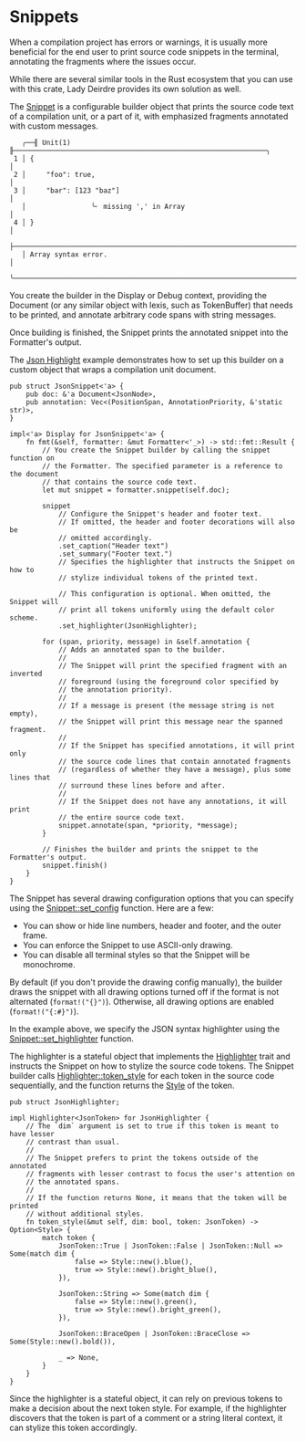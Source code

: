 <!------------------------------------------------------------------------------
  This file is a part of the "Lady Deirdre" work,
  a compiler front-end foundation technology.

  This work is proprietary software with source-available code.

  To copy, use, distribute, and contribute to this work, you must agree to
  the terms of the General License Agreement:

  https://github.com/Eliah-Lakhin/lady-deirdre/blob/master/EULA.md.

  The agreement grants you a Commercial-Limited License that gives you
  the right to use my work in non-commercial and limited commercial products
  with a total gross revenue cap. To remove this commercial limit for one of
  your products, you must acquire an Unrestricted Commercial License.

  If you contribute to the source code, documentation, or related materials
  of this work, you must assign these changes to me. Contributions are
  governed by the "Derivative Work" section of the General License
  Agreement.

  Copying the work in parts is strictly forbidden, except as permitted under
  the terms of the General License Agreement.

  If you do not or cannot agree to the terms of this Agreement,
  do not use this work.

  This work is provided "as is" without any warranties, express or implied,
  except to the extent that such disclaimers are held to be legally invalid.

  Copyright (c) 2024 Ilya Lakhin (Илья Александрович Лахин).
  All rights reserved.
------------------------------------------------------------------------------->

# Snippets

When a compilation project has errors or warnings, it is usually more beneficial
for the end user to print source code snippets in the terminal, annotating the
fragments where the issues occur.

While there are several similar tools in the Rust ecosystem that you can use
with this crate, Lady Deirdre provides its own solution as well.

The [Snippet](https://docs.rs/lady-deirdre/2.0.0/lady_deirdre/format/struct.Snippet.html)
is a configurable builder object that prints the source code text of a
compilation unit, or a part of it, with emphasized fragments annotated with
custom messages.

```text
   ╭──╢ Unit(1) ╟──────────────────────────────────────────────────────────────╮
 1 │ {                                                                         │
 2 │     "foo": true,                                                          │
 3 │     "bar": [123 "baz"]                                                    │
   │                ╰╴ missing ',' in Array                                    │
 4 │ }                                                                         │
   ├───────────────────────────────────────────────────────────────────────────┤
   │ Array syntax error.                                                       │
   ╰───────────────────────────────────────────────────────────────────────────╯
```

You create the builder in the Display or Debug context, providing the Document
(or any similar object with lexis, such as TokenBuffer) that needs to be
printed, and annotate arbitrary code spans with string messages.

Once building is finished, the Snippet prints the annotated snippet into the
Formatter's output.

The [Json Highlight](todo) example demonstrates how to set up this builder on a
custom object that wraps a compilation unit document.

```rust,noplayground
pub struct JsonSnippet<'a> {
    pub doc: &'a Document<JsonNode>,
    pub annotation: Vec<(PositionSpan, AnnotationPriority, &'static str)>,
}

impl<'a> Display for JsonSnippet<'a> {
    fn fmt(&self, formatter: &mut Formatter<'_>) -> std::fmt::Result {
        // You create the Snippet builder by calling the snippet function on
        // the Formatter. The specified parameter is a reference to the document
        // that contains the source code text.
        let mut snippet = formatter.snippet(self.doc);

        snippet
            // Configure the Snippet's header and footer text.
            // If omitted, the header and footer decorations will also be
            // omitted accordingly.
            .set_caption("Header text")
            .set_summary("Footer text.")
            // Specifies the highlighter that instructs the Snippet on how to
            // stylize individual tokens of the printed text.
            
            // This configuration is optional. When omitted, the Snippet will
            // print all tokens uniformly using the default color scheme.
            .set_highlighter(JsonHighlighter);

        for (span, priority, message) in &self.annotation {
            // Adds an annotated span to the builder.
            //
            // The Snippet will print the specified fragment with an inverted
            // foreground (using the foreground color specified by
            // the annotation priority).
            //
            // If a message is present (the message string is not empty),
            // the Snippet will print this message near the spanned fragment.
            //
            // If the Snippet has specified annotations, it will print only
            // the source code lines that contain annotated fragments
            // (regardless of whether they have a message), plus some lines that
            // surround these lines before and after.
            //
            // If the Snippet does not have any annotations, it will print
            // the entire source code text.
            snippet.annotate(span, *priority, *message);
        }

        // Finishes the builder and prints the snippet to the Formatter's output.
        snippet.finish()
    }
}
```

The Snippet has several drawing configuration options that you can specify using
the [Snippet::set_config](https://docs.rs/lady-deirdre/2.0.0/lady_deirdre/format/struct.Snippet.html#method.set_config)
function. Here are a few:

- You can show or hide line numbers, header and footer, and the outer frame.
- You can enforce the Snippet to use ASCII-only drawing.
- You can disable all terminal styles so that the Snippet will be monochrome.

By default (if you don't provide the drawing config manually), the builder draws
the snippet with all drawing options turned off if the format is not
alternated (`format!("{}")`). Otherwise, all drawing options are
enabled (`format!("{:#}")`).

In the example above, we specify the JSON syntax highlighter using
the [Snippet::set_highlighter](https://docs.rs/lady-deirdre/2.0.0/lady_deirdre/format/struct.Snippet.html#method.set_highlighter)
function.

The highlighter is a stateful object that implements
the [Highlighter](https://docs.rs/lady-deirdre/2.0.0/lady_deirdre/format/trait.Highlighter.html)
trait and instructs the Snippet on how to stylize the source code tokens. The
Snippet builder
calls [Highlighter::token_style](https://docs.rs/lady-deirdre/2.0.0/lady_deirdre/format/trait.Highlighter.html#tymethod.token_style)
for each token in the source code sequentially, and the function returns
the [Style](https://docs.rs/lady-deirdre/2.0.0/lady_deirdre/format/struct.Style.html)
of the token.

```rust,noplayground
pub struct JsonHighlighter;

impl Highlighter<JsonToken> for JsonHighlighter {
    // The `dim` argument is set to true if this token is meant to have lesser
    // contrast than usual.
    //
    // The Snippet prefers to print the tokens outside of the annotated
    // fragments with lesser contrast to focus the user's attention on
    // the annotated spans.
    //
    // If the function returns None, it means that the token will be printed
    // without additional styles.
    fn token_style(&mut self, dim: bool, token: JsonToken) -> Option<Style> {
        match token {
            JsonToken::True | JsonToken::False | JsonToken::Null => Some(match dim {
                false => Style::new().blue(),
                true => Style::new().bright_blue(),
            }),

            JsonToken::String => Some(match dim {
                false => Style::new().green(),
                true => Style::new().bright_green(),
            }),

            JsonToken::BraceOpen | JsonToken::BraceClose => Some(Style::new().bold()),

            _ => None,
        }
    }
}
```

Since the highlighter is a stateful object, it can rely on previous tokens to
make a decision about the next token style. For example, if the highlighter
discovers that the token is part of a comment or a string literal context, it
can stylize this token accordingly.
